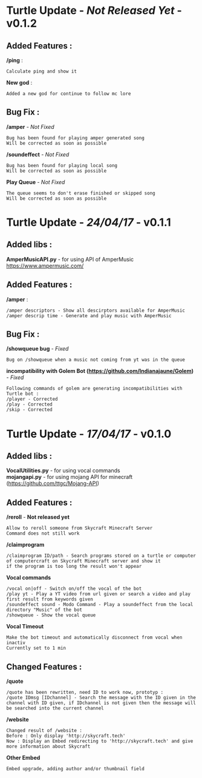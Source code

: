 Turtle Update - *Not Released Yet* - **v0.1.2**
======
## Added Features :  
**/ping** :  
```
Calculate ping and show it
```  
**New god** :
```
Added a new god for continue to follow mc lore
```

## Bug Fix :
**/amper** - *Not Fixed*  
```
Bug has been found for playing amper generated song
Will be corrected as soon as possible
```  
**/soundeffect** - *Not Fixed*  
```
Bug has been found for playing local song
Will be corrected as soon as possible
```  
**Play Queue** - *Not Fixed*  
```
The queue seems to don't erase finished or skipped song
Will be corrected as soon as possible
``` 

Turtle Update - *24/04/17* - **v0.1.1**
======

## Added libs :  
**AmperMusicAPI.py** - for using API of AmperMusic https://www.ampermusic.com/

## Added Features :
**/amper** :  
```
/amper descriptors - Show all descirptors available for AmperMusic
/amper descrip time - Generate and play music with AmperMusic
```  

## Bug Fix :
**/showqueue bug** - *Fixed*  
```
Bug on /showqueue when a music not coming from yt was in the queue
```  
**incompatibility with Golem Bot (https://github.com/Indianajaune/Golem)** - *Fixed*  
```
Following commands of golem are generating incompatibilities with Turtle bot :
/player - Corrected
/play - Corrected
/skip - Corrected
```  


Turtle Update - *17/04/17* - **v0.1.0**
======

## Added libs :  
**VocalUtilities.py** - for using vocal commands  
**mojangapi.py** - for using mojang API for minecraft (https://github.com/ttgc/Mojang-API)

## Added Features :  
**/reroll** - **Not released yet**  
```
Allow to reroll someone from Skycraft Minecraft Server
Command does not still work
```  
**/claimprogram**  
```
/claimprogram ID/path - Search programs stored on a turtle or computer of computercraft on Skycraft Minecraft server and show it
if the program is too long the result won't appear
```  
**Vocal commands**  
```
/vocal on|off - Switch on/off the vocal of the bot
/play yt - Play a YT video from url given or search a video and play first result from keywords given
/soundeffect sound - Modo Command - Play a soundeffect from the local directory "Music" of the bot
/showqueue - Show the vocal queue
```  
**Vocal Timeout**  
```
Make the bot timeout and automatically disconnect from vocal when inactiv
Currently set to 1 min
```

## Changed Features :
**/quote**  
```
/quote has been rewritten, need ID to work now, prototyp :
/quote IDmsg [IDchannel] - Search the message with the ID given in the channel with ID given, if IDchannel is not given then the message will be searched into the current channel
```  
**/website**  
```
Changed result of /website :
Before : Only display 'http://skycraft.tech'
Now : Display an Embed redirecting to 'http://skycraft.tech' and give more information about Skycraft
```  
**Other Embed**
```
Embed upgrade, adding author and/or thumbnail field
```  
